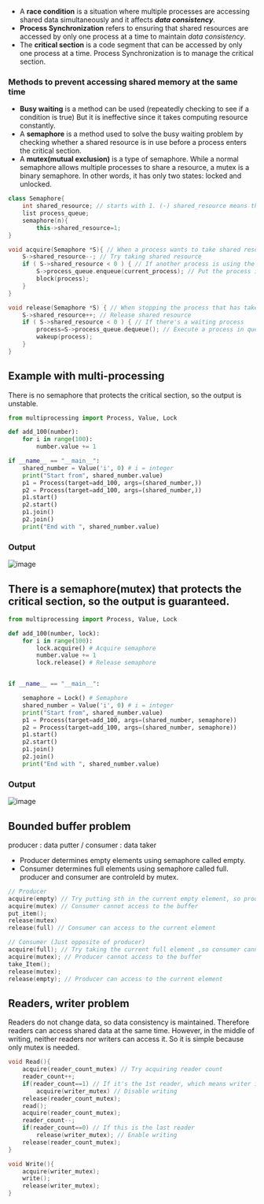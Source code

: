 - A **race condition** is a situation where multiple processes are accessing shared data simultaneously and it affects ***data consistency***.<br>
- **Process Synchronization** refers to ensuring that shared resources are accessed by only one process at a time to maintain *data consistency*.<br>
- The **critical section** is a code segment that can be accessed by only one process at a time. Process Synchronization is to manage the critical section.<br>

### Methods to prevent accessing shared memory at the same time
- **Busy waiting** is a method can be used (repeatedly checking to see if a condition is true) But it is ineffective since it takes computing resource constantly.
- A **semaphore** is a method used to solve the busy waiting problem by checking whether a shared resource is in use before a process enters the critical section.
- A **mutex(mutual exclusion)** is a type of semaphore. While a normal semaphore allows multiple processes to share a resource, a mutex is a binary semaphore. In other words, it has only two states: locked and unlocked.

~~~c++
class Semaphore{
	int shared_resource; // starts with 1. (-) shared_resource means the number of waiting processes.
	list process_queue;
	semaphore(n){
		this->shared_resource=1;
}

void acquire(Semaphore *S){ // When a process wants to take shared resource
    S->shared_resource--; // Try taking shared resource
    if ( S->shared_resource < 0 ) { // If another process is using the shared resource.
        S->process_queue.enqueue(current_process); // Put the process in queue
        block(process);
    }
}

void release(Semaphore *S) { // When stopping the process that has taken the resource
    S->shared_resource++; // Release shared resource
    if ( S->shared_resource < 0 ) { // If there's a waiting process
        process=S->process_queue.dequeue(); // Execute a process in queue
        wakeup(process);
    }
}
~~~

## Example with multi-processing
There is no semaphore that protects the critical section, so the output is unstable.
~~~python
from multiprocessing import Process, Value, Lock

def add_100(number):
    for i in range(100):
        number.value += 1

if __name__ == "__main__":
    shared_number = Value('i', 0) # i = integer
    print("Start from", shared_number.value)
    p1 = Process(target=add_100, args=(shared_number,))
    p2 = Process(target=add_100, args=(shared_number,))
    p1.start()
    p2.start()
    p1.join()
    p2.join()
    print("End with ", shared_number.value)
~~~
### Output
![image](https://user-images.githubusercontent.com/67142421/177394795-d4fc8ac8-d465-4f08-b00b-40202a48e261.png)

## There is a semaphore(mutex) that protects the critical section, so the output is guaranteed.
~~~python
from multiprocessing import Process, Value, Lock

def add_100(number, lock):
    for i in range(100):
        lock.acquire() # Acquire semaphore
        number.value += 1
        lock.release() # Release semaphore


if __name__ == "__main__":

    semaphore = Lock() # Semaphore
    shared_number = Value('i', 0) # i = integer
    print("Start from", shared_number.value)
    p1 = Process(target=add_100, args=(shared_number, semaphore))
    p2 = Process(target=add_100, args=(shared_number, semaphore))
    p1.start()
    p2.start()
    p1.join()
    p2.join()
    print("End with ", shared_number.value)
~~~
### Output
![image](https://user-images.githubusercontent.com/67142421/177388487-051bd0f0-e5ea-4242-9278-a97af7899ca5.png)

## Bounded buffer problem
producer : data putter / consumer : data taker<br>
* Producer determines empty elements using semaphore called empty.
* Consumer determines full elements using semaphore called full.
producer and consumer are controleld by mutex.

~~~c++
// Producer
acquire(empty) // Try putting sth in the current empty element, so producer cannot access to the current element
acquire(mutex) // Consumer cannot access to the buffer
put_item();
release(mutex)
release(full) // Consumer can access to the current element

// Consumer (Just opposite of producer)
acquire(full); // Try taking the current full element ,so consumer cannot access to the current element
acquire(mutex); // Producer cannot access to the buffer
take_Item();
release(mutex);
release(empty); // Producer can access to the current element
~~~

## Readers, writer problem
Readers do not change data, so data consistency is maintained. Therefore readers can access shared data at the same time.<nt>
However, in the middle of writing, neither readers nor writers can access it. So it is simple because only mutex is needed.<br>

~~~c++
void Read(){
	acquire(reader_count_mutex) // Try acquiring reader count
	reader_count++;
	if(reader_count==1) // If it's the 1st reader, which means writer is off
		acquire(writer_mutex) // Disable writing
	release(reader_count_mutex);
	read();
	acquire(reader_count_mutex);
	reader_count--;
	if(reader_count==0) // If this is the last reader
		release(writer_mutex); // Enable writing
	release(reader_count_mutex);
}

void Write(){
	acquire(writer_mutex);
	write();
	release(writer_mutex);
}
~~~
